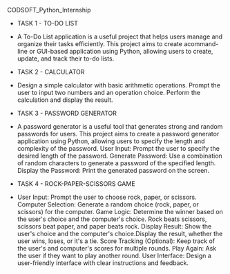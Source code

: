 CODSOFT_Python_Internship

* TASK 1 - TO-DO LIST
*  A To-Do List application is a useful project that helps users manage and organize their tasks efficiently. This project aims to create acommand-line or GUI-based application using Python, allowing users to create, update, and track their to-do lists.

  

* TASK 2 - CALCULATOR
* Design a simple calculator with basic arithmetic operations. Prompt the user to input two numbers and an operation choice. Perform the calculation and display the result.



* TASK 3 - PASSWORD GENERATOR
* A password generator is a useful tool that generates strong and random passwords for users. This project aims to create a password generator application using Python, allowing users to specify the length and complexity of the password.
User Input: Prompt the user to specify the desired length of the password.
Generate Password: Use a combination of random characters to generate a password of the specified length. Display the Password: Print the generated password on the screen.



* TASK 4 - ROCK-PAPER-SCISSORS GAME
* User Input: Prompt the user to choose rock, paper, or scissors.
Computer Selection: Generate a random choice (rock, paper, or scissors) for the computer.
Game Logic: Determine the winner based on the user's choice and the computer's choice. Rock beats scissors, scissors beat paper, and paper beats rock.
Display Result: Show the user's choice and the computer's choice.Display the result, whether the user wins, loses, or it's a tie.
Score Tracking (Optional): Keep track of the user's and computer's scores for multiple rounds.
Play Again: Ask the user if they want to play another round.
User Interface: Design a user-friendly interface with clear instructions and feedback.

